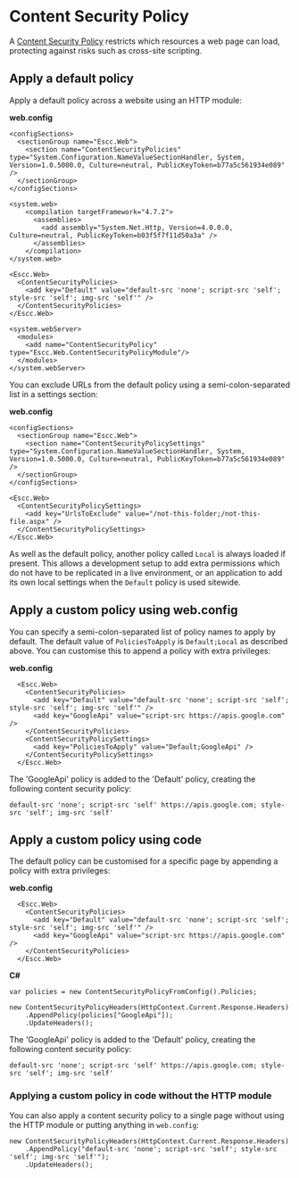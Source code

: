 # Content Security Policy

A [Content Security Policy](http://www.html5rocks.com/en/tutorials/security/content-security-policy/) restricts which resources a web page can load, protecting against risks such as cross-site scripting.

## Apply a default policy
Apply a default policy across a website using an HTTP module:

**web.config**

	<configSections>
	  <sectionGroup name="Escc.Web">
	    <section name="ContentSecurityPolicies" type="System.Configuration.NameValueSectionHandler, System, Version=1.0.5000.0, Culture=neutral, PublicKeyToken=b77a5c561934e089" />
	  </sectionGroup>
	</configSections>

	<system.web>
	    <compilation targetFramework="4.7.2">
	      <assemblies>
	        <add assembly="System.Net.Http, Version=4.0.0.0, Culture=neutral, PublicKeyToken=b03f5f7f11d50a3a" />
	      </assemblies>
	    </compilation>
	</system.web>
	
	<Escc.Web>
	  <ContentSecurityPolicies>
	    <add key="Default" value="default-src 'none'; script-src 'self'; style-src 'self'; img-src 'self'" />
	  </ContentSecurityPolicies>
	</Escc.Web>
	
	<system.webServer>
	  <modules>
	    <add name="ContentSecurityPolicy" type="Escc.Web.ContentSecurityPolicyModule"/>
	  </modules>
	</system.webServer>

You can exclude URLs from the default policy using a semi-colon-separated list in a settings section:

**web.config**

	<configSections>
	  <sectionGroup name="Escc.Web">
	    <section name="ContentSecurityPolicySettings" type="System.Configuration.NameValueSectionHandler, System, Version=1.0.5000.0, Culture=neutral, PublicKeyToken=b77a5c561934e089" />
	  </sectionGroup>
	</configSections>
	
	<Escc.Web>
	  <ContentSecurityPolicySettings>
		<add key="UrlsToExclude" value="/not-this-folder;/not-this-file.aspx" />
	  </ContentSecurityPolicySettings>
	</Escc.Web>

As well as the default policy, another policy called `Local` is always loaded if present. This allows a development setup to add extra permissions which do not have to be replicated in a live environment, or an application to add its own local settings when the `Default` policy is used sitewide.

## Apply a custom policy using web.config

You can specify a semi-colon-separated list of policy names to apply by default. The default value of `PoliciesToApply` is `Default;Local` as described above. You can customise this to append a policy with extra privileges:

**web.config**

	  <Escc.Web>
	    <ContentSecurityPolicies>
	      <add key="Default" value="default-src 'none'; script-src 'self'; style-src 'self'; img-src 'self'" />
		  <add key="GoogleApi" value="script-src https://apis.google.com" />
	    </ContentSecurityPolicies>
		<ContentSecurityPolicySettings>
		  <add key="PoliciesToApply" value="Default;GoogleApi" />
		</ContentSecurityPolicySettings>
	  </Escc.Web>

The 'GoogleApi' policy is added to the 'Default' policy, creating the following content security policy:

	default-src 'none'; script-src 'self' https://apis.google.com; style-src 'self'; img-src 'self'


## Apply a custom policy using code
The default policy can be customised for a specific page by appending a policy with extra privileges:

**web.config**

	  <Escc.Web>
	    <ContentSecurityPolicies>
	      <add key="Default" value="default-src 'none'; script-src 'self'; style-src 'self'; img-src 'self'" />
		  <add key="GoogleApi" value="script-src https://apis.google.com" />
	    </ContentSecurityPolicies>
	  </Escc.Web>

**C#**

    var policies = new ContentSecurityPolicyFromConfig().Policies;
    
	new ContentSecurityPolicyHeaders(HttpContext.Current.Response.Headers)
	    .AppendPolicy(policies["GoogleApi"]);
	    .UpdateHeaders();

The 'GoogleApi' policy is added to the 'Default' policy, creating the following content security policy:

	default-src 'none'; script-src 'self' https://apis.google.com; style-src 'self'; img-src 'self'

### Applying a custom policy in code without the HTTP module

You can also apply a content security policy to a single page without using the HTTP module or putting anything in `web.config`:

	new ContentSecurityPolicyHeaders(HttpContext.Current.Response.Headers)
	    .AppendPolicy("default-src 'none'; script-src 'self'; style-src 'self'; img-src 'self'");
	    .UpdateHeaders();


